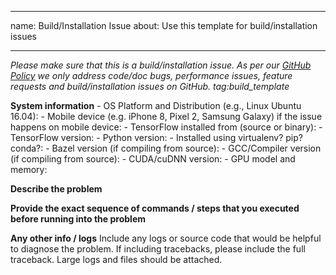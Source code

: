 --------------------------------------------------------------------------------

name: Build/Installation Issue about: Use this template for build/installation
issues

--------------------------------------------------------------------------------

<em>Please make sure that this is a build/installation issue. As per our
[GitHub Policy](https://github.com/tensorflow/tensorflow/blob/master/ISSUES.md)
we only address code/doc bugs, performance issues, feature requests and
build/installation issues on GitHub. tag:build_template</em>

**System information** - OS Platform and Distribution (e.g., Linux Ubuntu
16.04): - Mobile device (e.g. iPhone 8, Pixel 2, Samsung Galaxy) if the issue
happens on mobile device: - TensorFlow installed from (source or binary): -
TensorFlow version: - Python version: - Installed using virtualenv? pip?
conda?: - Bazel version (if compiling from source): - GCC/Compiler version (if
compiling from source): - CUDA/cuDNN version: - GPU model and memory:

**Describe the problem**

**Provide the exact sequence of commands / steps that you executed before
running into the problem**

**Any other info / logs** Include any logs or source code that would be helpful
to diagnose the problem. If including tracebacks, please include the full
traceback. Large logs and files should be attached.
